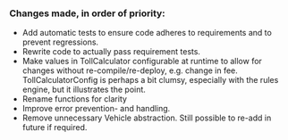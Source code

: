 ### Changes made, in order of priority:

- Add automatic tests to ensure code adheres to requirements and to prevent regressions.
- Rewrite code to actually pass requirement tests.
- Make values in TollCalculator configurable at runtime to allow for changes without re-compile/re-deploy, e.g. change in fee. TollCalculatorConfig is perhaps a bit clumsy, especially with the rules engine, but it illustrates the point.
- Rename functions for clarity
- Improve error prevention- and handling.
- Remove unnecessary Vehicle abstraction. Still possible to re-add in future if required.